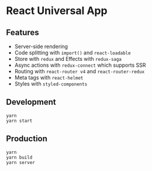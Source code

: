 # React Universal App

## Features

- Server-side rendering
- Code splitting with `import()` and `react-loadable`
- Store with `redux` and Effects with `redux-saga`
- Async actions with `redux-connect` which supports SSR
- Routing with `react-router v4` and `react-router-redux`
- Meta tags with `react-helmet`
- Styles with `styled-components`

## Development

```
yarn
yarn start
```

## Production

```
yarn
yarn build
yarn server
```
